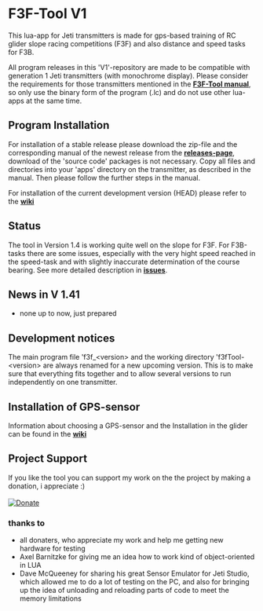 # F3F-Tool V1
This lua-app for Jeti transmitters is made for gps-based training of RC glider slope racing competitions (F3F) and also distance and speed tasks for F3B.

All program releases in this 'V1'-repository are made to be compatible with generation 1 Jeti transmitters (with monochrome display). Please consider the requirements for those transmitters mentioned in the [**F3F-Tool manual**](docs/F3F-Tool%20Manual.md), so only use the binary form of the program (.lc) and do not use other lua-apps at the same time.

## Program Installation
For installation of a stable release please download the zip-file and the corresponding manual of the newest release from the [**releases-page**](https://github.com/frank-sc/F3F-Tool-V1/releases), download of the 'source code' packages is not necessary. Copy all files and directories into your 'apps' directory on the transmitter, as described in the manual. Then please follow the further steps in the manual.

For installation of the current development version (HEAD) please refer to the [**wiki**](https://github.com/frank-sc/F3F-Tool-V1/wiki)

## Status
The tool in Version 1.4 is working quite well on the slope for F3F. For F3B-tasks there are some issues, especially with the very hight speed reached in the speed-task and with slightly inaccurate determination of the course bearing. See more detailed description in [**issues**](https://github.com/frank-sc/F3F-Tool-V1/issues).

## News in V 1.41
- none up to now, just prepared

## Development notices
The main program file 'f3f_\<version\> and the working directory 'f3fTool-\<version\> are always renamed for a new upcoming version. This is to make sure that everything fits together and to allow several versions to run independently on one transmitter.

## Installation of GPS-sensor
Information about choosing a GPS-sensor and the Installation in the glider can be found in the [**wiki**](https://github.com/frank-sc/F3F-Tool-V1/wiki)

## Project Support
If you like the tool you can support my work on the the project by making a donation, i appreciate :)<br><br>
[![Donate](https://www.paypalobjects.com/en_US/i/btn/btn_donateCC_LG.gif)](https://www.PayPal.Me/f3frank)<br>

### thanks to
- all donaters, who appreciate my work and help me getting new hardware for testing
- Axel Barnitzke for giving me an idea how to work kind of object-oriented in LUA
- Dave McQueeney for sharing his great Sensor Emulator for Jeti Studio, which allowed me to do a lot of testing on the PC,
and also for bringing up the idea of unloading and reloading parts of code to meet the memory limitations
